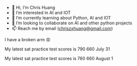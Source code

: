 - 👋 Hi, I’m Chris Huang
- 👀 I’m interested in AI and IOT
- 🌱 I’m currently learning about Python, AI and IOT
- 💞️ I’m looking to collaborate on AI and other python projects
- 📫 Reach me by email (chriszxhuang@gmail.com)

I have a broken arm 😡

My latest sat practice test scores is 790 660 July 31

My latest sat practice test scores is 760 660 August 1
<!---
Xenocided/Xenocided is a ✨ special ✨ repository because its `README.md` (this file) appears on your GitHub profile.
You can click the Preview link to take a look at your changes.
--->
